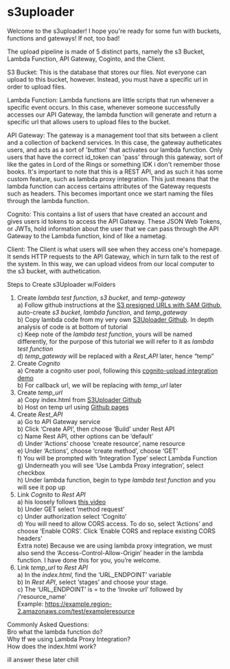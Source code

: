 # s3uploader
Welcome to the s3uploader! I hope you're ready for some fun with buckets, functions and gateways! If not, too bad! 

The upload pipeline is made of 5 distinct parts, namely the s3 Bucket, Lambda Function, API Gateway, Coginto, and the Client.

S3 Bucket: This is the database that stores our files. Not everyone can upload to this bucket, however. Instead, you must have a specific url in order to upload files.

Lambda Function: Lambda functions are little scripts that run whenever a specific event occurs. In this case, whenever someone successfully accesses our API Gateway, the lambda function will generate and return a specific url that allows users to upload files to the bucket. 

API Gateway: The gateway is a management tool that sits between a client and a collection of backend services. In this case, the gateway autheticates users, and acts as a sort of 'button' that activates our lambda function. Only users that have the correct id_token can 'pass' through this gateway, sort of like the gates in Lord of the Rings or something IDK i don't remember those books. It's important to note that this is a REST API, and as such it has some custom feature, such as lambda proxy integration. This just means that the lambda function can access certains attributes of the Gateway requests such as headers. This becomes important once we start naming the files through the lambda function. 

Cognito: This contains a list of users that have created an account and gives users id tokens to access the API Gateway. These JSON Web Tokens, or JWTs, hold information about the user that we can pass through the API Gateway to the Lambda function, kind of like a nametag.

Client: The Client is what users will see when they access one's homepage. It sends HTTP requests to the API Gateway, which in turn talk to the rest of the system. In this way, we can upload videos from our local computer to the s3 bucket, with authetication. 

Steps to Create s3Uploader w/Folders  
1) Create *lambda test function*, *s3 bucket*, and *temp-gateway*  
        a) Follow github instructions at the [S3 presigned URLs with SAM Github](https://github.com/aws-samples/amazon-s3-presigned-urls-aws-sam), auto-create *s3 bucket*, *lambda function*, and *temp_gateway*  
        b) Copy lambda code from my very own [S3Uploader Github](https://github.com/SamuelTWu/s3uploader). In depth analysis of code is at bottom of tutorial  
        c) Keep note of the *lambda test function*, yours will be named differently, for the purpose of this tutorial we will refer to it as *lambda test function*    
        d) *temp_gateway* will be replaced with a *Rest_API* later, hence “temp”  
2) Create *Cognito*  
        a) Create a cognito user pool, following this [cognito-upload integration demo](https://www.youtube.com/watch?v=o7OHogUcRmI)  
        b) For callback url, we will be replacing with *temp_url* later  
3) Create *temp_url*  
        a) Copy index.html from [S3Uploader Github](https://github.com/SamuelTWu/s3uploader)  
        b) Host on temp url using [Github pages](https://www.youtube.com/watch?v=8hrJ4oN1u_8)  
4) Create *Rest_API*  
        a) Go to API Gateway service  
        b) Click ‘Create API’, then choose ‘Build’ under Rest API  
        c) Name Rest API, other options can be ‘default’  
        d) Under ‘Actions’ choose ‘create resource’, name resource  
        e) Under ‘Actions’, choose ‘create method’, choose ‘GET’  
        f) You will be prompted with ‘Integration Type’ select Lambda Function  
        g) Underneath you will see ‘Use Lambda Proxy integration’, select checkbox  
        h) Under lambda function, begin to type *lambda test function* and you will see it pop up  
5) Link *Cognito* to *Rest API*  
          a) his loosely follows [this video](https://www.youtube.com/watch?v=oFSU6rhFETk)  
          b) Under GET select ‘method request’  
          c) Under authorization select ‘Cognito’  
          d) You will need to allow CORS access. To do so, select ‘Actions’ and choose ‘Enable CORS’. Click ‘Enable CORS and replace existing CORS headers’  
          Extra note) Because we are using lambda proxy integration, we must also send the ‘Access-Control-Allow-Origin’ header in the lambda function. I have done this for you, you’re welcome.  
6) Link *temp_url* to *Rest API*  
        a) In the *index.html*, find the ‘URL_ENDPOINT’ variable  
        b) In *Rest API*, select ‘stages’ and choose your stage.   
        c) The ‘URL_ENDPOINT’ is = to the ‘Invoke url’ followed by /’resource_name’  
           Example: https://example.region-2.amazonaws.com/test/exampleresource  


Commonly Asked Questions:  
Bro what the lambda function do?  
Why tf we using Lambda Proxy Integration?  
How does the index.html work?  

ill answer these later chill  

